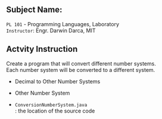 ## Subject Name:

`PL 101` - Programming Languages, Laboratory  
`Instructor`: Engr. Darwin Darca, MIT

## Actvity Instruction

Create a program that will convert different number systems.  
Each number system will be converted to a different system.
- Decimal to Other Number Systems
- Other Number System

- `ConversionNumberSystem.java`  
: the location of the source code
